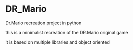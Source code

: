 # DR_Mario
Dr.Mario recreation project in python

this is a minimalist recreation of the DR.Mario original game

it is based on multiple libraries and object oriented
